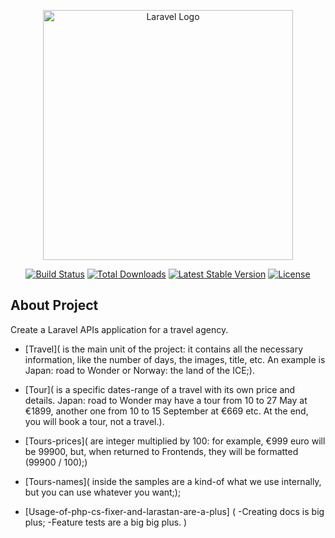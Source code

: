 <p align="center"><a href="https://api.whatsapp.com/send?phone=201008275881&text=hi" target="_blank"><img src="https://www.google.com/url?sa=i&url=http%3A%2F%2Fwww.nabchelny.ru%2Fgo%2Fout%2FaHR0cDovL2hvdGNvcmUuaW5mby9iYWJraS90b3VyLWFnZW5jeS1sb2dvLmh0bQ%3D%3D&psig=AOvVaw2PAYvM8oTP_SJyx59G4DKb&ust=1696229861168000&source=images&cd=vfe&opi=89978449&ved=0CBEQjRxqFwoTCPD2p-Wi1IEDFQAAAAAdAAAAABAY" width="400" alt="Laravel Logo"></a></p>

<p align="center">
<a href="https://github.com/laravel/framework/actions"><img src="https://github.com/laravel/framework/workflows/tests/badge.svg" alt="Build Status"></a>
<a href="https://packagist.org/packages/laravel/framework"><img src="https://img.shields.io/packagist/dt/laravel/framework" alt="Total Downloads"></a>
<a href="https://packagist.org/packages/laravel/framework"><img src="https://img.shields.io/packagist/v/laravel/framework" alt="Latest Stable Version"></a>
<a href="https://packagist.org/packages/laravel/framework"><img src="https://img.shields.io/packagist/l/laravel/framework" alt="License"></a>
</p>

## About Project

Create a Laravel APIs application for a travel agency.

- [Travel]( is the main unit of the project: it contains all the necessary information, like the number of days, the images, title, etc. An example is Japan: road to Wonder or Norway: the land of the ICE;).
- [Tour]( is a specific dates-range of a travel with its own price and details. Japan: road to Wonder may have a tour from 10 to 27 May at €1899, another one from 10 to 15 September at €669 etc. At the end, you will book a tour, not a travel.).
- [Tours-prices]( are integer multiplied by 100: for example, €999 euro will be 99900, but, when returned to Frontends, they will be formatted (99900 / 100);) 
- [Tours-names]( inside the samples are a kind-of what we use internally, but you can use whatever you want;);

- [Usage-of-php-cs-fixer-and-larastan-are-a-plus]
(
-Creating docs is big plus;
-Feature tests are a big big plus.
) 


